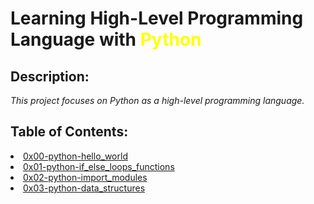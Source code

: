 # Learning High-Level Programming Language with <span style="color: yellow" >Python</span>

## Description:
*This project focuses on Python as a high-level programming language.*

## Table of Contents:
<li><a href="https://github.com/Ahdad0/alx-higher_level_programming/tree/main/0x00-python-hello_world">0x00-python-hello_world</a>
<li><a href="https://github.com/Ahdad0/alx-higher_level_programming/tree/main/0x01-python-if_else_loops_functions">0x01-python-if_else_loops_functions</a>
<li><a href="https://github.com/Ahdad0/alx-higher_level_programming/tree/main/0x02-python-import_modules">0x02-python-import_modules</a>
<li><a href="https://github.com/Ahdad0/alx-higher_level_programming/tree/main/0x03-python-data_structures">0x03-python-data_structures</a>
